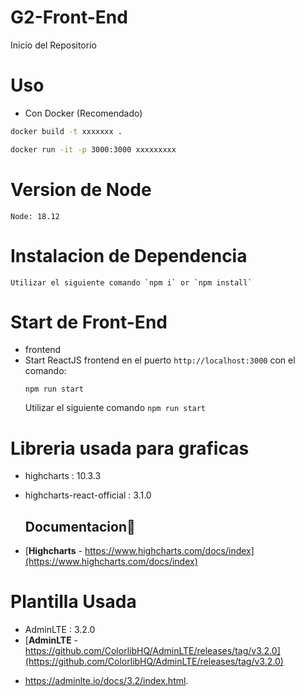 # G2-Front-End

Inicio del Repositorio


# Uso

- Con Docker (Recomendado)
```bash
docker build -t xxxxxxx .
```
```bash
docker run -it -p 3000:3000 xxxxxxxxx
```

<!-- - Fuera de  Docker 
```bash
npm i
npm start
``` -->



# Version de Node

    Node: 18.12

# Instalacion de Dependencia

    Utilizar el siguiente comando `npm i` or `npm install`


# Start de Front-End
* frontend
* Start ReactJS frontend en el puerto `http://localhost:3000` con el comando:
    ``` 
    npm run start 
    ```
    Utilizar el siguiente comando `npm run start`

# Libreria usada para graficas
* highcharts : 10.3.3
* highcharts-react-official : 3.1.0

    ## Documentacion🎉
- [**Highcharts** - https://www.highcharts.com/docs/index](https://www.highcharts.com/docs/index)

# Plantilla Usada
* AdminLTE : 3.2.0
* [**AdminLTE** - https://github.com/ColorlibHQ/AdminLTE/releases/tag/v3.2.0](https://github.com/ColorlibHQ/AdminLTE/releases/tag/v3.2.0)
- https://adminlte.io/docs/3.2/index.html.

